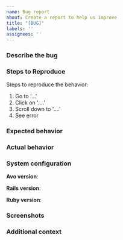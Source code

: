 ```yaml
---
name: Bug report
about: Create a report to help us improve
title: "[BUG]"
labels: ''
assignees: ''
---
```


### Describe the bug
<!-- A clear and concise description of what the bug is. -->

### Steps to Reproduce
Steps to reproduce the behavior:
1. Go to '...'
2. Click on '....'
3. Scroll down to '....'
4. See error

### Expected behavior
<!-- Tell us what should happen -->

### Actual behavior
<!-- Tell us what happens instead -->

### System configuration
**Avo version**:

**Rails version**:

**Ruby version**:

### Screenshots
<!-- If applicable, add screenshots to help explain your problem. -->

### Additional context
<!-- Add any other context about the problem here. -->
